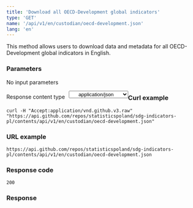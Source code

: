 ```yaml
---
title: 'Download all OECD-Development global indicators'
type: 'GET'
name: '/api/v1/en/custodian/oecd-development.json'
lang: 'en'
---
```


This method allows users to download data and metadata for all OECD-Development global indicators in English.

### Parameters

<p>No input parameters</p>

<p style='float:left;margin-top: 7px;'>Response content type</p>
<select style='float:left;padding: 0px 15px;width: 155px;margin-left: 10px;text-align-last: center;'>
  <option>application/json</option>
</select>

<div id='example1'>

<h3 id="przykładowy-curl">Curl example</h3>

<p><code class="highlighter-rouge">curl -H "Accept:application/vnd.github.v3.raw" "https://api.github.com/repos/statisticspoland/sdg-indicators-pl/contents/api/v1/en/custodian/oecd-development.json"</code></p>

<h3 id="przykładowy-url">URL example</h3>

<p><code class="highlighter-rouge">https://api.github.com/repos/statisticspoland/sdg-indicators-pl/contents/api/v1/en/custodian/oecd-development.json</code></p>

<h3 id="przykładowy-kod-odpowiedzi">Response code</h3>

<p><code class="highlighter-rouge">200</code></p>

<h3 id="przykładowa-odpowiedź">Response</h3>

<p><code class="highlighter-rouge" id="show-data-en-oecd-development">
</code></p>

</div>

<script>

$.getJSON('http://sdg.gov.pl/api/v1/en/custodian/oecd-development.json', function(data) {
    $('#show-data-en-oecd-development').html(JSON.stringify(data, null, 2));
});

</script>

